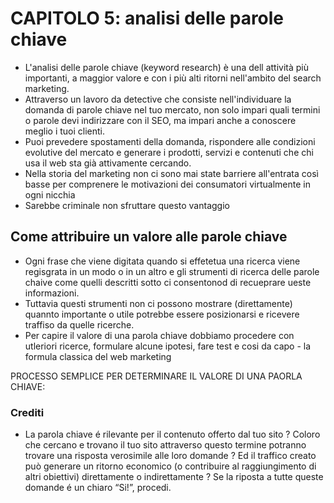 # CAPITOLO 5: analisi delle parole chiave

+ L'analisi delle parole chiave (keyword research) è una dell attività più importanti, a maggior valore e con i più alti ritorni nell'ambito del search marketing. 
+ Attraverso un lavoro da detective che consiste nell'individuare la domanda di parole chiave nel tuo mercato, non solo impari quali termini o parole devi indirizzare con il SEO, ma impari anche a conoscere meglio i tuoi clienti. 
+ Puoi prevedere spostamenti della domanda, rispondere alle condizioni evolutive del mercato e generare i prodotti, servizi e contenuti che chi usa il web sta già attivamente cercando.
+ Nella storia del marketing non ci sono mai state barriere all'entrata così basse per comprenere le motivazioni dei consumatori virtualmente in ogni nicchia
+ Sarebbe criminale non sfruttare questo vantaggio

## Come attribuire un valore alle parole chiave
+ Ogni frase che viene digitata quando si effetetua una ricerca viene regisgrata in un modo o in un altro e gli strumenti di ricerca delle parole chaive come quelli descritti sotto ci consentonod di recueprare ueste informazioni. 
+ Tuttavia questi strumenti non ci possono mostrare (direttamente) quannto importante o utile potrebbe essere posizionarsi e ricevere traffiso da quelle ricerche. 
+ Per capire il valore di una parola chiave dobbiamo procedere con utleriori ricerce, formulare alcune ipotesi, fare test e cosi da capo - la formula classica del web marketing

PROCESSO SEMPLICE PER DETERMINARE IL VALORE DI UNA PAORLA CHIAVE:
### Crediti
+ La parola chiave é rilevante per il contenuto offerto dal tuo sito ? Coloro che cercano e trovano il tuo sito attraverso questo termine potranno trovare una risposta verosimile alle loro domande ? Ed il traffico creato può generare un ritorno economico (o contribuire al raggiungimento di altri obiettivi) direttamente o indirettamente ? Se la riposta a tutte queste domande é un chiaro “Si!”, procedi. 